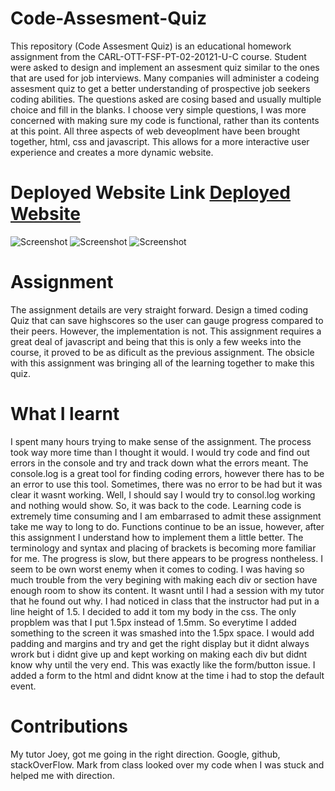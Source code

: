 # Code-Assesment-Quiz
This repository (Code Assesment Quiz) is an educational homework assignment from the CARL-OTT-FSF-PT-02-20121-U-C course. Student were asked to design and implement 
an assesment quiz similar to the ones that are used for job interviews. Many companies will administer a codeing assesment quiz to get a better understanding 
of prospective job seekers coding abilities. The questions asked are cosing based and usually multiple choice and fill in the blanks. I choose very simple questions, I was more concerned with making sure my code is functional, rather than its contents at this point. All three aspects of web deveoplment have been brought together, html, css and javascript. This allows for a more interactive user experience and creates a more dynamic website. 

# Deployed Website Link <a href="https://nathanwichmann.github.io/Code-Assesment-Quiz/">Deployed Website</a> 

<img src="https://user-images.githubusercontent.com/77902368/111167465-8b52e480-8577-11eb-9c7a-ed3d0d4c5e66.png" alt="Screenshot"> 
<img src="https://user-images.githubusercontent.com/77902368/111167589-a9b8e000-8577-11eb-90fd-3cf88233a808.png" alt="Screenshot"> 
<img src="https://user-images.githubusercontent.com/77902368/111167755-cead5300-8577-11eb-975c-645be4e7210b.png" alt="Screenshot">

# Assignment 
The assignment details are very straight forward. Design a timed coding Quiz that can save highscores so the user can gauge progress compared to their peers. However, the implementation is not. This assignment requires a great deal of javascript and being that this is only a few weeks into the course, it proved to be as dificult as the previous assignment. The obsicle with this assignment was bringing all of the learning together to make this quiz. 

# What I learnt  
I spent many hours trying to make sense of the assignment. The process took way more time than I thought it would. I would try code and find out errors in the console and try and track down what the errors meant. The console.log is a great tool for finding coding errors, however there has to be an error to use this tool. Sometimes, there was no error to be had but it was clear it wasnt working. Well, I should say I would try to consol.log working and nothing would show. So, it was back to the code. Learning code is extremely time consuming and I am embarrased to admit these assignment take me way to long to do. Functions continue to be an issue, however, after this assignment I understand how to implement them a little better. 
The terminology and syntax and placing of brackets is becoming more familiar for me. The progress is slow, but there appears to be progress nontheless. 
I seem to be own worst enemy when it comes to coding. I was having so much trouble from the very begining with making each div or section have enough room to show its content. 
It wasnt until I had a session with my tutor that he found out why. I had noticed in class that the instructor had put in a line height of 1.5. I decided to add it tom my body in the css. The only propblem was that I put 1.5px instead of 1.5mm. So everytime I added something to the screen it was smashed into the 1.5px space. I would add padding and margins and try and get the right display but it didnt always wrork but i didnt give up and kept working on making each div but didnt know why until the very end. 
This was exactly like the form/button issue. I added a form to the html and didnt know at the time i had to stop the default event. 

# Contributions 
My tutor Joey, got me going in the right direction. 
Google, github, stackOverFlow. 
Mark from class looked over my code when I was stuck and helped me with direction.

